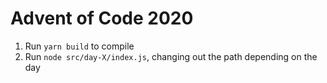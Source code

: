 # Advent of Code 2020

1. Run `yarn build` to compile
2. Run `node src/day-X/index.js`, changing out the path depending on the day
